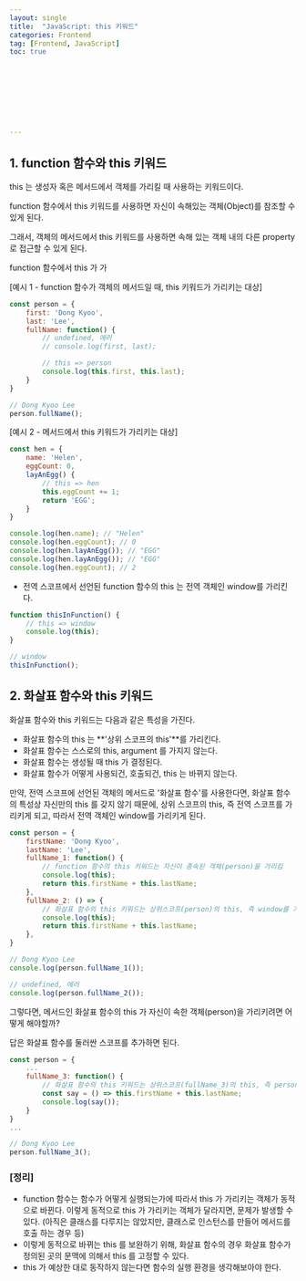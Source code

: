 ```yaml
---
layout: single
title:  "JavaScript: this 키워드"
categories: Frontend
tag: [Frontend, JavaScript]
toc: true 









---
```


## 1. function 함수와 this 키워드

this 는 생성자 혹은 메서드에서 객체를 가리킬 때 사용하는 키워드이다. 

function 함수에서 this 키워드를 사용하면 자신이 속해있는 객체(Object)를 참조할 수 있게 된다.

그래서, 객체의 메서드에서 this 키워드를 사용하면 속해 있는 객체 내의 다른 property 로 접근할 수 있게 된다.

function 함수에서 this 가 가

[예시 1 - function 함수가 객체의 메서드일 때, this 키워드가 가리키는 대상]

```javascript
const person = {
    first: 'Dong Kyoo',
    last: 'Lee',
    fullName: function() {
        // undefined, 에러
        // console.log(first, last);

        // this => person
        console.log(this.first, this.last);
    }
}

// Dong Kyoo Lee
person.fullName();
```



[예시 2 - 메서드에서 this 키워드가 가리키는 대상]

```javascript
const hen = {
    name: 'Helen',
    eggCount: 0,
    layAnEgg() {
        // this => hen
        this.eggCount += 1;
        return 'EGG';
    }
}

console.log(hen.name); // "Helen"
console.log(hen.eggCount); // 0
console.log(hen.layAnEgg()); // "EGG"
console.log(hen.layAnEgg()); // "EGG"
console.log(hen.eggCount); // 2
```





- 전역 스코프에서 선언된 function 함수의 this 는 전역 객체인 window를 가리킨다.

```javascript
function thisInFunction() {
    // this => window
    console.log(this);
}

// window
thisInFunction();
```









## 2. 화살표 함수와 this 키워드

화살표 함수와 this 키워드는 다음과 같은 특성을 가진다.

- 화살표 함수의 this 는 **'상위 스코프의 this'**를 가리킨다. 
- 화살표 함수는 스스로의 this, argument 를 가지지 않는다.
- 화살표 함수는 생성될 때 this 가 결정된다.
- 화살표 함수가 어떻게 사용되건, 호출되건, this 는 바뀌지 않는다.

만약, 전역 스코프에 선언된 객체의 메서드로 '화살표 함수'를 사용한다면, 화살표 함수의 특성상 자신만의 this 를 갖지 않기 때문에, 상위 스코프의 this, 즉 전역 스코프를 가리키게 되고, 따라서 전역 객체인 window를 가리키게 된다.

```javascript
const person = {
    firstName: 'Dong Kyoo',
    lastName: 'Lee',
    fullName_1: function() {
        // function 함수의 this 키워드는 자신이 종속된 객체(person)을 가리킴
        console.log(this);
        return this.firstName + this.lastName;
    },
    fullName_2: () => {
        // 화살표 함수의 this 키워드는 상위스코프(person)의 this, 즉 window를 가리킴
        console.log(this);
        return this.firstName + this.lastName;
    },
}

// Dong Kyoo Lee
console.log(person.fullName_1());

// undefined, 에러
console.log(person.fullName_2());
```



그렇다면, 메서드인 화살표 함수의 this 가 자신이 속한 객체(person)을 가리키려면 어떻게 해야할까?

답은 화살표 함수를 둘러싼 스코프를 추가하면 된다.

```javascript
const person = {
	...
    fullName_3: function() {
        // 화살표 함수의 this 키워드는 상위스코프(fullName_3)의 this, 즉 person을 가리킴
        const say = () => this.firstName + this.lastName;
        console.log(say());
    }
}
...

// Dong Kyoo Lee
person.fullName_3();
```





### [정리]

- function 함수는 함수가 어떻게 실행되는가에 따라서 this 가 가리키는 객체가 동적으로 바뀐다. 이렇게 동적으로 this 가 가리키는 객체가 달라지면, 문제가 발생할 수 있다. (아직은 클래스를 다루지는 않았지만, 클래스로 인스턴스를 만들어 메서드를 호출 하는 경우 등)
- 이렇게 동적으로 바뀌는 this 를 보완하기 위해, 화살표 함수의 경우 화살표 함수가 정의된 곳의 문맥에 의해서 this 를 고정할 수 있다.
- this 가 예상한 대로 동작하지 않는다면 함수의 실행 환경을 생각해보아야 한다.
